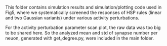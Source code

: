 This folder contains simulation results and simulation/plotting code used in Fig5, where we systematically screened the responses of HSP rules (linear and two Gaussian variants) under various activity perturbations.


For the activity perturbation parameter scan plot, the raw data was too big to be shared here. So the analyzed mean and std of synapse number per neuon, generated with get_degree.py, were included in the main folder.
